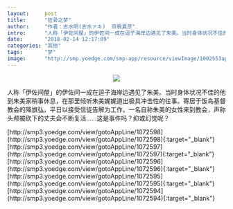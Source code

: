 ```yaml
---
layout:     post
title:      "狂骨之梦"
author:     "作者：志水明(志水ァキ)  京极夏彦"
intro:      "人称「伊佐间屋」的伊佐间一成在逗子海岸边遇见了朱美。当时身体状况不佳的他到朱美家稍事休息，在那里倾听朱美娓娓道出极具冲击性的往事。寄居于饭岛基督教会的降旗弘，平日以接受信徒告解为工作。一名自称朱美的女性来到教会，声称头颅被砍下的丈夫会不断复活……这是事件吗？抑或幻觉呢？"
date:       "2018-02-14 12:17:09"
categories: "其他"
tags:       "梦"
image:      "http://smp.yoedge.com/smp-app/resource/viewImage/1002553appline.png"
---
```

<div style="text-align: center">
<p><img src="http://smp.yoedge.com/smp-app/resource/viewImage/1002553appline.png"/></p>
</div>
<p class="post-meta">
<span>人称「伊佐间屋」的伊佐间一成在逗子海岸边遇见了朱美。当时身体状况不佳的他到朱美家稍事休息，在那里倾听朱美娓娓道出极具冲击性的往事。寄居于饭岛基督教会的降旗弘，平日以接受信徒告解为工作。一名自称朱美的女性来到教会，声称头颅被砍下的丈夫会不断复活……这是事件吗？抑或幻觉呢？</span>
</p>
[http://smp3.yoedge.com/view/gotoAppLine/1072598](http://smp3.yoedge.com/view/gotoAppLine/1072598){:target="_blank"}
[http://smp3.yoedge.com/view/gotoAppLine/1072597](http://smp3.yoedge.com/view/gotoAppLine/1072597){:target="_blank"}
[http://smp3.yoedge.com/view/gotoAppLine/1072596](http://smp3.yoedge.com/view/gotoAppLine/1072596){:target="_blank"}
[http://smp3.yoedge.com/view/gotoAppLine/1072595](http://smp3.yoedge.com/view/gotoAppLine/1072595){:target="_blank"}
[http://smp3.yoedge.com/view/gotoAppLine/1072594](http://smp3.yoedge.com/view/gotoAppLine/1072594){:target="_blank"}


